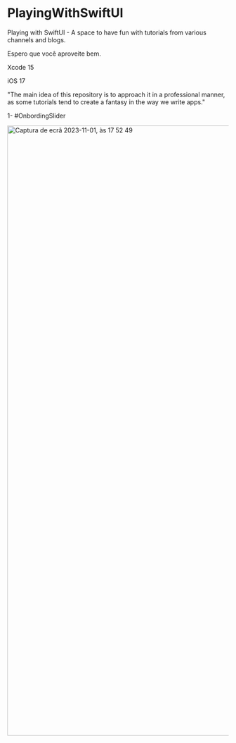 # PlayingWithSwiftUI
Playing with SwiftUI - A space to have fun with tutorials from various channels and blogs.

Espero que você aproveite bem.

Xcode 15

iOS 17


"The main idea of this repository is to approach it in a professional manner, as some tutorials tend to create a fantasy in the way we write apps."


1- #OnbordingSlider


<img width="1386" alt="Captura de ecrã 2023-11-01, às 17 52 49" src="https://github.com/MarSYs1/PlayingWithSwiftUI/assets/48380842/c3d28f01-7eb8-4c73-9565-13e99cf1d490">
